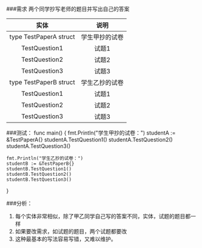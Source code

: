 ###需求
两个同学抄写老师的题目并写出自己的答案

实体 | 说明
:---: | :---:
type TestPaperA struct | 学生甲抄的试卷
TestQuestion1 | 试题1
TestQuestion2 | 试题2
TestQuestion3 | 试题3
type TestPaperB struct | 学生乙抄的试卷
TestQuestion1 | 试题1
TestQuestion2 | 试题2
TestQuestion3 | 试题3

###测试：
    func main()  {
	fmt.Println("学生甲抄的试卷：")
	studentA := &TestPaperA{}
	studentA.TestQuestion1()
	studentA.TestQuestion2()
	studentA.TestQuestion3()

	fmt.Println("学生乙抄的试卷：")
	studentB := &TestPaperB{}
	studentB.TestQuestion1()
	studentB.TestQuestion2()
	studentB.TestQuestion3()

}

###分析：
1. 每个实体非常相似，除了甲乙同学自己写的答案不同，实体，试题的题目都一样
2. 如果要改需求，如试题的题目，两个试题都要改
3. 这种最基本的写法容易写错，又难以维护。